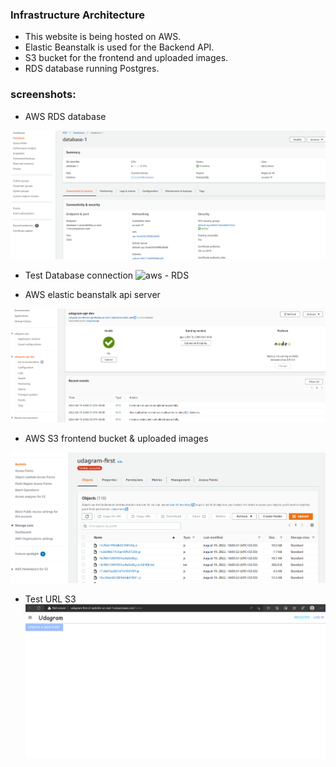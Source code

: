 ### Infrastructure Architecture

* This website is being hosted on AWS.
* Elastic Beanstalk is used for the Backend API.
* S3 bucket for the frontend and uploaded images.
* RDS database running Postgres.



### screenshots:

* AWS RDS database

![aws - RDS](screenshots/RDS.png)

* Test Database connection
![aws - RDS](screenshots/test-database-connect.png)


* AWS elastic beanstalk api server

![elacstic beanstalk - udagramapi-env](screenshots/E-beanStalk.png)


* AWS S3 frontend bucket & uploaded images

![S3 bucket](screenshots/bucket-S3.png)

* Test URL S3
![S3 bucket](screenshots/test-s3-URL.png)

